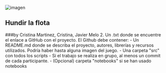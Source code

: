 ![imagen](./img/hundir-la-flota-juego-de-mesa.jpg)

## Hundir la flota
###by Cristina Martinez, Cristina, Javier Melo
2. Un .txt donde se encuentre el enlace a GitHub con el proyecto. El Github debe contener:
    - Un README.md donde se describa el proyecto, autores, librerías y recursos utilizados. Podría haber hasta alguna imagen del juego.
    - Una carpeta "src" con todos los scripts
    - Si el trabajo se realiza en grupo, al menos un commit de cada participante.
    - (Opcional) carpeta "notebooks" si se han usado notebooks
